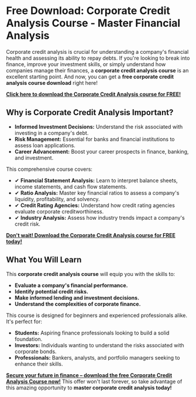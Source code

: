 # Free Download: Corporate Credit Analysis Course - Master Financial Analysis

Corporate credit analysis is crucial for understanding a company's financial health and assessing its ability to repay debts. If you're looking to break into finance, improve your investment skills, or simply understand how companies manage their finances, a **corporate credit analysis course** is an excellent starting point. And now, you can get a **free corporate credit analysis course download** right here!

[**Click here to download the Corporate Credit Analysis course for FREE!**](https://udemywork.com/corporate-credit-analysis-course)

## Why is Corporate Credit Analysis Important?

*   **Informed Investment Decisions:** Understand the risk associated with investing in a company's debt.
*   **Risk Management:** Essential for banks and financial institutions to assess loan applications.
*   **Career Advancement:** Boost your career prospects in finance, banking, and investment.

This comprehensive course covers:

*   ✔ **Financial Statement Analysis:** Learn to interpret balance sheets, income statements, and cash flow statements.
*   ✔ **Ratio Analysis:** Master key financial ratios to assess a company's liquidity, profitability, and solvency.
*   ✔ **Credit Rating Agencies:** Understand how credit rating agencies evaluate corporate creditworthiness.
*   ✔ **Industry Analysis:** Assess how industry trends impact a company's credit risk.

[**Don't wait! Download the Corporate Credit Analysis course for FREE today!**](https://udemywork.com/corporate-credit-analysis-course)

## What You Will Learn

This **corporate credit analysis course** will equip you with the skills to:

*   **Evaluate a company's financial performance.**
*   **Identify potential credit risks.**
*   **Make informed lending and investment decisions.**
*   **Understand the complexities of corporate finance.**

This course is designed for beginners and experienced professionals alike. It's perfect for:

*   **Students:** Aspiring finance professionals looking to build a solid foundation.
*   **Investors:** Individuals wanting to understand the risks associated with corporate bonds.
*   **Professionals:** Bankers, analysts, and portfolio managers seeking to enhance their skills.

**[Secure your future in finance – download the free Corporate Credit Analysis Course now!](https://udemywork.com/corporate-credit-analysis-course)** This offer won't last forever, so take advantage of this amazing opportunity to **master corporate credit analysis today!**
